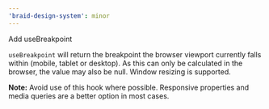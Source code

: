 ```yaml
---
'braid-design-system': minor
---
```


Add useBreakpoint

`useBreakpoint` will return the breakpoint the browser viewport currently falls within (mobile, tablet or desktop). As this can only be calculated in the browser, the value may also be null. Window resizing is supported.

**Note:** Avoid use of this hook where possible. Responsive properties and media queries are a better option in most cases.
